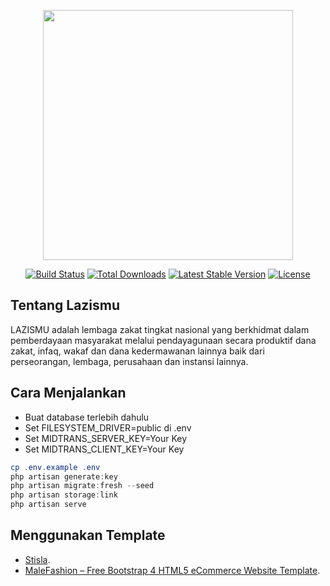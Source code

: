 <p align="center"><a href="https://laravel.com" target="_blank"><img src="https://raw.githubusercontent.com/laravel/art/master/logo-lockup/5%20SVG/2%20CMYK/1%20Full%20Color/laravel-logolockup-cmyk-red.svg" width="400"></a></p>

<p align="center">
<a href="https://travis-ci.org/laravel/framework"><img src="https://travis-ci.org/laravel/framework.svg" alt="Build Status"></a>
<a href="https://packagist.org/packages/laravel/framework"><img src="https://img.shields.io/packagist/dt/laravel/framework" alt="Total Downloads"></a>
<a href="https://packagist.org/packages/laravel/framework"><img src="https://img.shields.io/packagist/v/laravel/framework" alt="Latest Stable Version"></a>
<a href="https://packagist.org/packages/laravel/framework"><img src="https://img.shields.io/packagist/l/laravel/framework" alt="License"></a>
</p>

## Tentang Lazismu

LAZISMU adalah lembaga zakat tingkat nasional yang berkhidmat dalam pemberdayaan masyarakat melalui pendayagunaan secara produktif dana zakat, infaq, wakaf dan dana kedermawanan lainnya baik dari perseorangan, lembaga, perusahaan dan instansi lainnya.


## Cara Menjalankan
- Buat database terlebih dahulu
- Set FILESYSTEM_DRIVER=public di .env
- Set MIDTRANS_SERVER_KEY=Your Key
- Set MIDTRANS_CLIENT_KEY=Your Key

```powershell
cp .env.example .env
php artisan generate:key
php artisan migrate:fresh --seed
php artisan storage:link
php artisan serve
```

## Menggunakan Template
-  [Stisla](https://getstisla.com/).
-  [MaleFashion – Free Bootstrap 4 HTML5 eCommerce Website Template](https://themewagon.com/themes/free-bootstrap-4-html5-ecommerce-website-template-malefashion/).